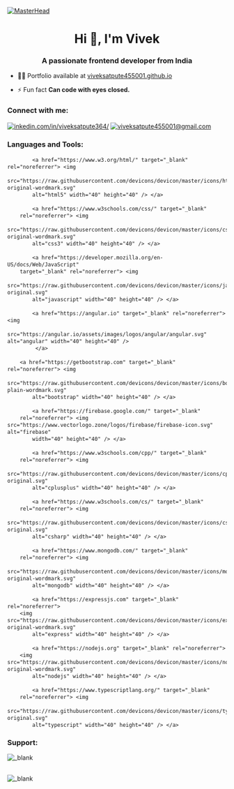 [![MasterHead](https://upload.canva.com/BAEmcbyrS60/MAGDT5c8rNw.png?X-Amz-Algorithm=AWS4-HMAC-SHA256&X-Amz-Credential=AKIAJWF6QO3UH4PAAJ6Q%2F20240424%2Fus-east-1%2Fs3%2Faws4_request&X-Amz-Date=20240424T022712Z&X-Amz-Expires=27323&X-Amz-Signature=edff9cbbbacc5e22b05037bc5009983e94dab744f81880a684978009e6e77cbd&X-Amz-SignedHeaders=host&response-content-disposition=attachment%3B%20filename%2A%3DUTF-8%27%27Black%2520And%2520Grey%2520Professional%2520Technology%2520LinkedIn%2520Banner.png&response-expires=Wed%2C%2024%20Apr%202024%2010%3A02%3A35%20GMT&version=fVeniXZbDx9urtPUqQiszBmRMxsJgt1T)](https://viveksatpute455001.io)

<h1 align="center">Hi 👋, I'm Vivek</h1>
<h3 align="center">A passionate frontend developer from India</h3>

- 👨‍💻 Portfolio available at [viveksatpute455001.github.io](viveksatpute455001.github.io)

- ⚡ Fun fact **Can code with eyes closed.**

<h3 align="left">Connect with me:</h3>
<p align="left">
    <a href="https://linkedin.com/in/viveksatpute364/" target="blank"><img align="center"
            src="https://www.svgrepo.com/show/75820/linkedin.svg"
            alt="inkedin.com/in/viveksatpute364/" height="30" width="40" /></a>
    <a href="mailto:viveksatpute455001@gmail.com" target="blank"><img align="center"
            src="https://upload.wikimedia.org/wikipedia/commons/7/7e/Gmail_icon_%282020%29.svg" alt="viveksatpute455001@gmail.com"
            height="30" width="40" /></a>
</p>

<h3 align="left">Languages and Tools:</h3>
<p align="left"> 

            <a href="https://www.w3.org/html/" target="_blank" rel="noreferrer"> <img
            src="https://raw.githubusercontent.com/devicons/devicon/master/icons/html5/html5-original-wordmark.svg"
            alt="html5" width="40" height="40" /> </a> 

            <a href="https://www.w3schools.com/css/" target="_blank"
        rel="noreferrer"> <img
            src="https://raw.githubusercontent.com/devicons/devicon/master/icons/css3/css3-original-wordmark.svg"
            alt="css3" width="40" height="40" /> </a> 
            
            <a href="https://developer.mozilla.org/en-US/docs/Web/JavaScript"
        target="_blank" rel="noreferrer"> <img
            src="https://raw.githubusercontent.com/devicons/devicon/master/icons/javascript/javascript-original.svg"
            alt="javascript" width="40" height="40" /> </a> 

            <a href="https://angular.io" target="_blank" rel="noreferrer"> <img
            src="https://angular.io/assets/images/logos/angular/angular.svg" alt="angular" width="40" height="40" />
             </a> 
    
        <a href="https://getbootstrap.com" target="_blank" rel="noreferrer"> <img
            src="https://raw.githubusercontent.com/devicons/devicon/master/icons/bootstrap/bootstrap-plain-wordmark.svg"
            alt="bootstrap" width="40" height="40" /> </a> 
            
            <a href="https://firebase.google.com/" target="_blank"
        rel="noreferrer"> <img src="https://www.vectorlogo.zone/logos/firebase/firebase-icon.svg" alt="firebase"
            width="40" height="40" /> </a> 

            <a href="https://www.w3schools.com/cpp/" target="_blank"
        rel="noreferrer"> <img
            src="https://raw.githubusercontent.com/devicons/devicon/master/icons/cplusplus/cplusplus-original.svg"
            alt="cplusplus" width="40" height="40" /> </a> 
            
            <a href="https://www.w3schools.com/cs/" target="_blank"
        rel="noreferrer"> <img
            src="https://raw.githubusercontent.com/devicons/devicon/master/icons/csharp/csharp-original.svg"
            alt="csharp" width="40" height="40" /> </a> 
            
            <a href="https://www.mongodb.com/" target="_blank"
        rel="noreferrer"> <img
            src="https://raw.githubusercontent.com/devicons/devicon/master/icons/mongodb/mongodb-original-wordmark.svg"
            alt="mongodb" width="40" height="40" /> </a> 

            <a href="https://expressjs.com" target="_blank" rel="noreferrer">
        <img src="https://raw.githubusercontent.com/devicons/devicon/master/icons/express/express-original-wordmark.svg"
            alt="express" width="40" height="40" /> </a> 

            <a href="https://nodejs.org" target="_blank" rel="noreferrer">
        <img src="https://raw.githubusercontent.com/devicons/devicon/master/icons/nodejs/nodejs-original-wordmark.svg"
            alt="nodejs" width="40" height="40" /> </a> 
            
            <a href="https://www.typescriptlang.org/" target="_blank"
        rel="noreferrer"> <img
            src="https://raw.githubusercontent.com/devicons/devicon/master/icons/typescript/typescript-original.svg"
            alt="typescript" width="40" height="40" /> </a> 

<h3 align="left">Support:</h3>

<p><img align="left"
        src="https://github-readme-stats.vercel.app/api/top-langs?username=viveksatpute455001&show_icons=true&locale=en&layout=compact"
        alt="_blank" /></p><br><br>

<p><a href="https://www.buymeacoffee.com/viveksatpute369"> <img align="left"
            src="https://cdn.buymeacoffee.com/buttons/v2/default-yellow.png" height="50" width="210"
            alt="_blank" /></a></p>
